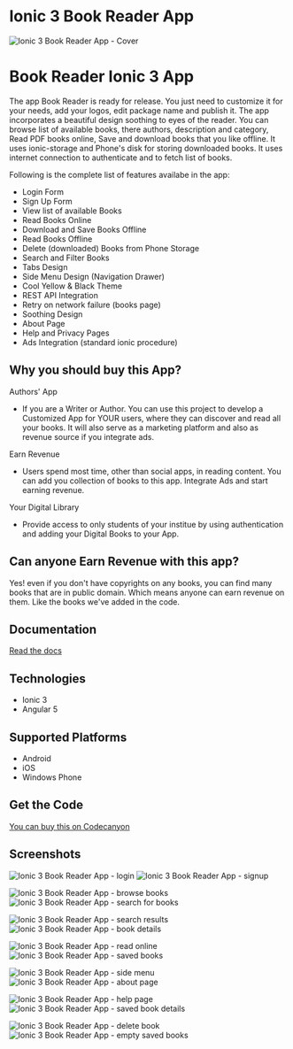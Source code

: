 # Ionic 3 Book Reader App

![Ionic 3 Book Reader App - Cover](./media/book-reader-flyer-complete-2.jpg)

# Book Reader Ionic 3 App
The app Book Reader is ready for release. You just need to customize it for your needs, add your logos, edit package name and publish it. The app incorporates a beautiful design soothing to eyes of the reader.
You can browse list of available books, there authors, description and category, Read PDF books online, Save and download books that you like offline. It uses ionic-storage and Phone's disk for storing downloaded books. It uses internet connection to authenticate and to fetch list of books.

Following is the complete list of features availabe in the app:

* Login Form
* Sign Up Form
* View list of available Books
* Read Books Online
* Download and Save Books Offline
* Read Books Offline
* Delete (downloaded) Books from Phone Storage
* Search and Filter Books
* Tabs Design
* Side Menu Design (Navigation Drawer)
* Cool Yellow & Black Theme
* REST API Integration
* Retry on network failure (books page)
* Soothing Design
* About Page
* Help and Privacy Pages
* Ads Integration (standard ionic procedure)

## Why you should buy this App?
Authors' App
* If you are a Writer or Author. You can use this project to develop a Customized App for YOUR users, where they can discover and read all your books. It will also serve as a marketing platform and also as revenue source if you integrate ads.

Earn Revenue
* Users spend most time, other than social apps, in reading content. You can add you collection of books to this app. Integrate Ads and start earning revenue.

Your Digital Library
* Provide access to only students of your institue by using authentication and adding your Digital Books to your App.

## Can anyone Earn Revenue with this app?
Yes! even if you don't have copyrights on any books, you can find many books that are in public domain. Which means anyone can earn revenue on them. Like the books we've added in the code.

## Documentation
[Read the docs](./DOCS.md)

## Technologies
* Ionic 3
* Angular 5

## Supported Platforms 
* Android
* iOS
* Windows Phone

## Get the Code
[You can buy this on Codecanyon](https://codecanyon.net/user/rowburst)



## Screenshots
![Ionic 3 Book Reader App - login](./media/01_login.jpg)
![Ionic 3 Book Reader App - signup](./media/02_signup.jpg)


![Ionic 3 Book Reader App - browse books](./media/03_browse_books.jpg)
![Ionic 3 Book Reader App - search for books](./media/04_search_for_book.jpg)


![Ionic 3 Book Reader App - search results](./media/05_search_results.jpg)
![Ionic 3 Book Reader App - book details](./media/06_book_details.jpg)


![Ionic 3 Book Reader App - read online](./media/07_read_online.jpg)
![Ionic 3 Book Reader App - saved books](./media/08_saved_books.jpg)


![Ionic 3 Book Reader App - side menu](./media/09_side_menu.jpg)
![Ionic 3 Book Reader App - about page](./media/10_about_page.jpg)


![Ionic 3 Book Reader App - help page](./media/11_help_page.jpg)
![Ionic 3 Book Reader App - saved book details](./media/12_saved_book_details.jpg)


![Ionic 3 Book Reader App - delete book](./media/13_delete_book.jpg)
![Ionic 3 Book Reader App - empty saved books](./media/14_empty_saved_books.jpg)

